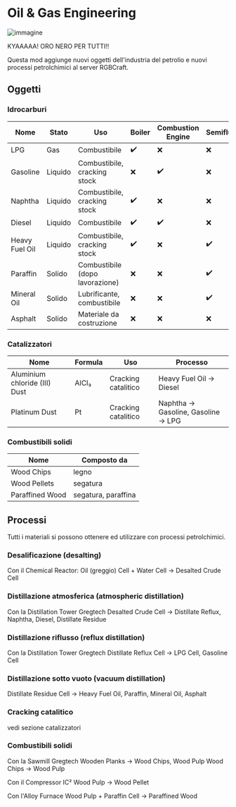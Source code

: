 # Oil & Gas Engineering

![immagine](https://user-images.githubusercontent.com/12469744/151770759-5ab9f533-3353-4f5d-9ee4-91ad1670421a.png)

KYAAAAA! ORO NERO PER TUTTI!!

Questa mod aggiunge nuovi oggetti dell'industria del petrolio e nuovi processi petrolchimici al server RGBCraft.

## Oggetti

### Idrocarburi
|Nome|Stato|Uso|Boiler|Combustion Engine|Semifluid|Gas Turbine|
|---|---|---|---|---|---|---|
|LPG|Gas|Combustibile|:heavy_check_mark:|:x:|:x:|:heavy_check_mark:|
|Gasoline|Liquido|Combustibile, cracking stock|:x:|:heavy_check_mark:|:x:|:heavy_check_mark:|
|Naphtha|Liquido|Combustibile, cracking stock|:heavy_check_mark:|:x:|:x:|:heavy_check_mark:|
|Diesel|Liquido|Combustibile|:heavy_check_mark:|:heavy_check_mark:|:x:|:x:|
|Heavy Fuel Oil|Liquido|Combustibile, cracking stock|:heavy_check_mark:|:x:|:heavy_check_mark:|:x:|
|Paraffin|Solido|Combustibile (dopo lavorazione)|:x:|:x:|:heavy_check_mark:|:x:|
|Mineral Oil|Solido|Lubrificante, combustibile|:x:|:x:|:heavy_check_mark:|:x:|
|Asphalt|Solido|Materiale da costruzione|:x:|:x:|:x:|:x:|

### Catalizzatori
|Nome|Formula|Uso|Processo|
|---|---|---|---|
|Aluminium chloride (III) Dust|AlCl₃|Cracking catalitico|Heavy Fuel Oil → Diesel|
|Platinum Dust|Pt|Cracking catalitico|Naphtha → Gasoline, Gasoline → LPG|

 ### Combustibili solidi
|Nome|Composto da|
|---|---|
|Wood Chips|legno|
|Wood Pellets|segatura|
|Paraffined Wood|segatura, paraffina|

 ## Processi

Tutti i materiali si possono ottenere ed utilizzare con processi petrolchimici.

### Desalificazione (desalting) 

Con il Chemical Reactor:
Oil (greggio) Cell + Water Cell → Desalted Crude Cell

### Distillazione atmosferica (atmospheric distillation)

Con la Distillation Tower Gregtech
Desalted Crude Cell → Distillate Reflux,  Naphtha, Diesel, Distillate Residue

### Distillazione riflusso (reflux distillation)

Con la Distillation Tower Gregtech
Distillate Reflux Cell → LPG Cell, Gasoline Cell

### Distillazione sotto vuoto (vacuum distillation)
Distillate Residue Cell → Heavy Fuel Oil, Paraffin, Mineral Oil, Asphalt

### Cracking catalitico

vedi sezione catalizzatori

### Combustibili solidi

Con la Sawmill Gregtech
Wooden Planks → Wood Chips, Wood Pulp
Wood Chips → Wood Pulp

Con il Compressor IC²
Wood Pulp → Wood Pellet

Con l'Alloy Furnace 
Wood Pulp + Paraffin Cell → Paraffined Wood
